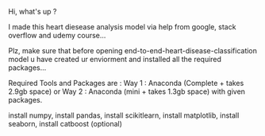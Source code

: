 Hi,
what's up ?

I made this heart diesease analysis model via help from google, stack overflow and udemy course...

Plz, make sure that before opening end-to-end-heart-disease-classification model u have created ur enviorment and installed all the required packages...

Required Tools and Packages are :
Way 1 : 
    Anaconda (Complete + takes 2.9gb space) 
or 
Way 2 : 
    Anaconda (mini + takes 1.3gb space) with given packages.
    
 
install numpy,
install pandas,
install scikitlearn,
install matplotlib,
install seaborn,
install catboost (optional)
